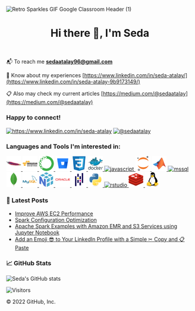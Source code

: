 <!--
**sedaatalay/sedaatalay** is a ✨ _special_ ✨ repository because its `README.md` (this file) appears on your GitHub profile.

Here are some ideas to get you started:

- 🔭 I’m currently working on ...
- 🌱 I’m currently learning ...
- 👯 I’m looking to collaborate on ...
- 🤔 I’m looking for help with ...
- 💬 Ask me about ...
- 📫 How to reach me: ...
- 😄 Pronouns: ...
- ⚡ Fun fact: ...
-->
<p align=”center”>
  
![Retro Sparkles GIF Google Classroom Header (1)](https://user-images.githubusercontent.com/91700155/169376235-d555a05a-d9b1-4f26-ac23-e14024dedcce.gif)
                                                                                                               
</p>
                                                                                                               
                                                                                                               
<h1 align="center">Hi there 👋, I'm Seda</h1>

<p> </br>

📬 To reach me **sedaatalay96@gmail.com**

📲 Know about my experiences [https://www.linkedin.com/in/seda-atalay/](https://www.linkedin.com/in/seda-atalay-9b9173149/)

📋 Also may check my current articles [https://medium.com/@sedaatalay](https://medium.com/@sedaatalay)


<h3 align="left">Happy to connect!</h3>
<p align="left">
<a href="https://www.linkedin.com/in/seda-atalay-9b9173149/" target="blank"><img align="center" src="https://raw.githubusercontent.com/rahuldkjain/github-profile-readme-generator/master/src/images/icons/Social/linked-in-alt.svg" alt="https://www.linkedin.com/in/seda-atalay" height="30" width="40" /></a>
<a href="https://medium.com/@sedaatalay" target="blank"><img align="center" src="https://raw.githubusercontent.com/rahuldkjain/github-profile-readme-generator/master/src/images/icons/Social/medium.svg" alt="@sedaatalay" height="30" width="40" /></a>

</p>

<h3 align="left">Languages and Tools I'm interested in:</h3>
<p align="left"> <a href="https://www.apache.org/" target="_blank" rel="noreferrer"> <img src="https://github.com/devicons/devicon/blob/master/icons/apache/apache-original.svg" alt="apache" width="40" height="40"/> </a> 
  <a href="https://aws.amazon.com" target="_blank" rel="noreferrer"> <img src="https://raw.githubusercontent.com/devicons/devicon/master/icons/amazonwebservices/amazonwebservices-original-wordmark.svg" alt="aws" width="40" height="40"/> </a> 
  <a href="https://www.anaconda.com/" target="_blank" rel="noreferrer"> <img src="https://github.com/devicons/devicon/blob/master/icons/anaconda/anaconda-original.svg" alt="anaconda" width="40" height="40"/> </a>
  <a href="https://bitbucket.org/" target="_blank" rel="noreferrer"> <img src="https://github.com/devicons/devicon/blob/master/icons/bitbucket/bitbucket-original.svg" alt="bitbucket" width="40" height="40"/> </a> 
 <a href="https://www.w3schools.com/css/" target="_blank" rel="noreferrer"> <img src="https://github.com/devicons/devicon/blob/master/icons/css3/css3-original.svg" alt="css3" width="40" height="40"/> </a>
  <a href="https://www.docker.com/" target="_blank" rel="noreferrer"> <img src="https://raw.githubusercontent.com/devicons/devicon/master/icons/docker/docker-original-wordmark.svg" alt="docker" width="40" height="40"/> </a>
  <a href="https://jupyter.org/" target="_blank" rel="noreferrer"> <img src="https://raw.githubusercontent.com/jmnote/z-icons/master/svg/javascript.svg" alt="javascript" width="40" height="40"/> </a> 
  <a href="https://www.javascript.com/" target="_blank" rel="noreferrer"> <img src="https://github.com/devicons/devicon/blob/master/icons/jupyter/jupyter-original.svg" alt="jupyter" width="40" height="40"/> </a> 
 <a href="https://www.mathworks.com/products/matlab.html" target="_blank" rel="noreferrer"> <img src="https://github.com/devicons/devicon/blob/master/icons/matlab/matlab-original.svg" alt="matlab" width="40" height="40"/> </a> 
  <a href="https://www.microsoft.com/en-us/sql-server" target="_blank" rel="noreferrer"> <img src="https://www.svgrepo.com/show/303229/microsoft-sql-server-logo.svg" alt="mssql" width="40" height="40"/> </a> 
   <a href="https://www.mongodb.com/" target="_blank" rel="noreferrer"> <img src="https://github.com/devicons/devicon/blob/master/icons/mongodb/mongodb-original.svg" alt="mongodb" width="40" height="40"/> </a>
  <a href="https://www.mysql.com/" target="_blank" rel="noreferrer"> <img src="https://raw.githubusercontent.com/devicons/devicon/master/icons/mysql/mysql-original-wordmark.svg" alt="mysql" width="40" height="40"/> </a> 
   <a href="https://numpy.org/" target="_blank" rel="noreferrer"> <img src="https://github.com/devicons/devicon/blob/master/icons/numpy/numpy-original.svg" alt="numpy" width="40" height="40"/> </a> 
    <a href="https://www.oracle.com/" target="_blank" rel="noreferrer"> <img src="https://github.com/devicons/devicon/blob/master/icons/oracle/oracle-original.svg" alt="oracle" width="40" height="40"/> </a>
  <a href="https://pandas.pydata.org/" target="_blank" rel="noreferrer"> <img src="https://raw.githubusercontent.com/devicons/devicon/2ae2a900d2f041da66e950e4d48052658d850630/icons/pandas/pandas-original.svg" alt="pandas" width="40" height="40"/> </a>
  <a href="https://www.python.org" target="_blank" rel="noreferrer"> <img src="https://raw.githubusercontent.com/devicons/devicon/master/icons/python/python-original.svg" alt="python" width="40" height="40"/> </a> 
  <a href="https://www.r-project.org/" target="_blank" rel="noreferrer"> <img src="https://raw.githubusercontent.com/jmnote/z-icons/master/svg/r.svg" alt="rstudio" width="40" height="40"/> </a>
  <a href="https://redis.io/" target="_blank" rel="noreferrer"> <img src="https://github.com/devicons/devicon/blob/master/icons/redis/redis-original.svg" alt="redis" width="40" height="40"/> </a>
<a href="https://ubuntu.com/" target="_blank" rel="noreferrer"> <img src="https://raw.githubusercontent.com/devicons/devicon/master/icons/linux/linux-original.svg" alt="ubuntu" width="40" height="40"/> </a> </p>

<p>

### 📝 Latest Posts

- [Improve AWS EC2 Performance](https://github.com/sedaatalay/Improve-AWS-EC2-Performance)
- [Spark Configuration Optimization](https://github.com/sedaatalay/SPARK-CONFIGURATION-OPTIMIZATION)
- [Apache Spark Examples with Amazon EMR and S3 Services using Jupyter Notebook](https://medium.com/@sedaatalay/spark-based-etl-on-emr-14b790cb0df3)
- [Add an Emoji 😎 to Your LinkedIn Profile with a Simple ✂ Copy and 📋 Paste](https://medium.com/@sedaatalay/add-an-emoji-to-your-linkedin-profile-with-a-simple-copy-and-paste-d362d429dab2)

### 📈 GitHub Stats 

![Seda's GitHub stats](https://github-readme-stats.vercel.app/api?username=sedaatalay&show_icons=true&theme=radical)
  
![Visitors](https://visitor-badge.glitch.me/badge?page_id=sedaatalay.sedaatalay)
  
  
© 2022 GitHub, Inc.


